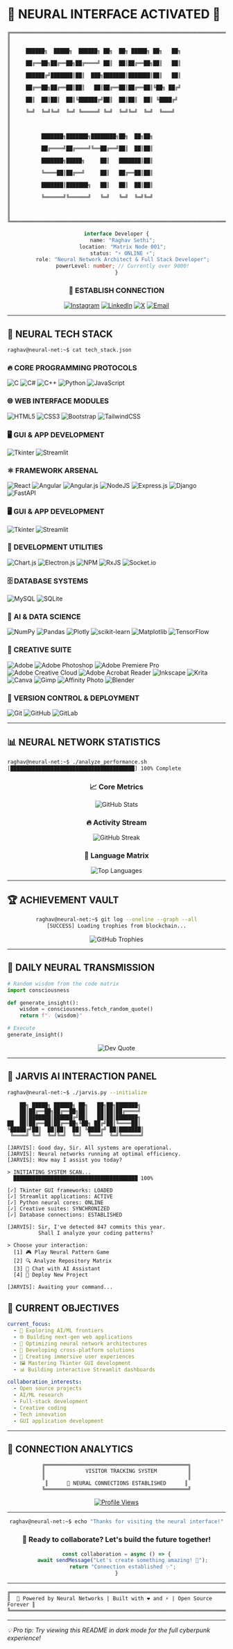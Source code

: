 # 🌟 NEURAL INTERFACE ACTIVATED 🌟

```ascii
╔══════════════════════════════════════════════════════════════════════════════╗
║                                                                              ║
║     ██████╗  █████╗  ██████╗ ██╗  ██╗ █████╗ ██╗   ██╗                     ║
║     ██╔══██╗██╔══██╗██╔════╝ ██║  ██║██╔══██╗██║   ██║                     ║
║     ██████╔╝███████║██║  ███╗███████║███████║██║   ██║                     ║
║     ██╔══██╗██╔══██║██║   ██║██╔══██║██╔══██║╚██╗ ██╔╝                     ║
║     ██║  ██║██║  ██║╚██████╔╝██║  ██║██║  ██║ ╚████╔╝                      ║
║     ╚═╝  ╚═╝╚═╝  ╚═╝ ╚═════╝ ╚═╝  ╚═╝╚═╝  ╚═╝  ╚═══╝                       ║
║                                                                              ║
║          ███████╗███████╗████████╗██╗  ██╗██╗                               ║
║          ██╔════╝██╔════╝╚══██╔══╝██║  ██║██║                               ║
║          ███████╗█████╗     ██║   ███████║██║                               ║
║          ╚════██║██╔══╝     ██║   ██╔══██║██║                               ║
║          ███████║███████╗   ██║   ██║  ██║██║                               ║
║          ╚══════╝╚══════╝   ╚═╝   ╚═╝  ╚═╝╚═╝                               ║
║                                                                              ║
╚══════════════════════════════════════════════════════════════════════════════╝
```

<div align="center">

```typescript
interface Developer {
    name: "Raghav Sethi";
    location: "Matrix Node 001";
    status: "⚡ ONLINE ⚡";
    role: "Neural Network Architect & Full Stack Developer";
    powerLevel: number; // Currently over 9000!
}
```

### 🔗 **ESTABLISH CONNECTION**

[![Instagram](https://img.shields.io/badge/Instagram-%23E4405F.svg?style=for-the-badge&logo=Instagram&logoColor=white)](https://instagram.com/raghavsethi2409) 
[![LinkedIn](https://img.shields.io/badge/LinkedIn-%230077B5.svg?style=for-the-badge&logo=linkedin&logoColor=white)](https://linkedin.com/in/raghav-sethi-a08501319) 
[![X](https://img.shields.io/badge/X-black.svg?style=for-the-badge&logo=X&logoColor=white)](https://x.com/@Raghav_Sethi006) 
[![Email](https://img.shields.io/badge/Email-D14836?style=for-the-badge&logo=gmail&logoColor=white)](mailto:sethi.raghav006@gmail.com)

</div>

---

## 💾 **NEURAL TECH STACK**

```bash
raghav@neural-net:~$ cat tech_stack.json
```

### 🔥 **CORE PROGRAMMING PROTOCOLS**
![C](https://img.shields.io/badge/c-%2300599C.svg?style=for-the-badge&logo=c&logoColor=white) 
![C#](https://img.shields.io/badge/c%23-%23239120.svg?style=for-the-badge&logo=csharp&logoColor=white) 
![C++](https://img.shields.io/badge/c++-%2300599C.svg?style=for-the-badge&logo=c%2B%2B&logoColor=white) 
![Python](https://img.shields.io/badge/python-3670A0?style=for-the-badge&logo=python&logoColor=ffdd54) 
![JavaScript](https://img.shields.io/badge/javascript-%23323330.svg?style=for-the-badge&logo=javascript&logoColor=%23F7DF1E)

### 🌐 **WEB INTERFACE MODULES**
![HTML5](https://img.shields.io/badge/html5-%23E34F26.svg?style=for-the-badge&logo=html5&logoColor=white)
![CSS3](https://img.shields.io/badge/css3-%231572B6.svg?style=for-the-badge&logo=css3&logoColor=white) 
![Bootstrap](https://img.shields.io/badge/bootstrap-%238511FA.svg?style=for-the-badge&logo=bootstrap&logoColor=white) 
![TailwindCSS](https://img.shields.io/badge/tailwindcss-%2338B2AC.svg?style=for-the-badge&logo=tailwind-css&logoColor=white)

### 🖥️ **GUI & APP DEVELOPMENT**
![Tkinter](https://img.shields.io/badge/Tkinter-3776AB?style=for-the-badge&logo=python&logoColor=white)
![Streamlit](https://img.shields.io/badge/Streamlit-FF4B4B?style=for-the-badge&logo=streamlit&logoColor=white)

### ⚛️ **FRAMEWORK ARSENAL**
![React](https://img.shields.io/badge/react-%2320232a.svg?style=for-the-badge&logo=react&logoColor=%2361DAFB) 
![Angular](https://img.shields.io/badge/angular-%23DD0031.svg?style=for-the-badge&logo=angular&logoColor=white) 
![Angular.js](https://img.shields.io/badge/angular.js-%23E23237.svg?style=for-the-badge&logo=angularjs&logoColor=white) 
![NodeJS](https://img.shields.io/badge/node.js-6DA55F?style=for-the-badge&logo=node.js&logoColor=white) 
![Express.js](https://img.shields.io/badge/express.js-%23404d59.svg?style=for-the-badge&logo=express&logoColor=%2361DAFB) 
![Django](https://img.shields.io/badge/django-%23092E20.svg?style=for-the-badge&logo=django&logoColor=white) 
![FastAPI](https://img.shields.io/badge/FastAPI-005571?style=for-the-badge&logo=fastapi)

### 🖥️ **GUI & APP DEVELOPMENT**
![Tkinter](https://img.shields.io/badge/Tkinter-3776AB?style=for-the-badge&logo=python&logoColor=white)
![Streamlit](https://img.shields.io/badge/Streamlit-FF4B4B?style=for-the-badge&logo=streamlit&logoColor=white)

### 🔧 **DEVELOPMENT UTILITIES**
![Chart.js](https://img.shields.io/badge/chart.js-F5788D.svg?style=for-the-badge&logo=chart.js&logoColor=white) 
![Electron.js](https://img.shields.io/badge/Electron-191970?style=for-the-badge&logo=Electron&logoColor=white) 
![NPM](https://img.shields.io/badge/NPM-%23CB3837.svg?style=for-the-badge&logo=npm&logoColor=white) 
![RxJS](https://img.shields.io/badge/rxjs-%23B7178C.svg?style=for-the-badge&logo=reactivex&logoColor=white) 
![Socket.io](https://img.shields.io/badge/Socket.io-black?style=for-the-badge&logo=socket.io&badgeColor=010101)

### 🗄️ **DATABASE SYSTEMS**
![MySQL](https://img.shields.io/badge/mysql-4479A1.svg?style=for-the-badge&logo=mysql&logoColor=white) 
![SQLite](https://img.shields.io/badge/sqlite-%2307405e.svg?style=for-the-badge&logo=sqlite&logoColor=white)

### 🤖 **AI & DATA SCIENCE**
![NumPy](https://img.shields.io/badge/numpy-%23013243.svg?style=for-the-badge&logo=numpy&logoColor=white) 
![Pandas](https://img.shields.io/badge/pandas-%23150458.svg?style=for-the-badge&logo=pandas&logoColor=white) 
![Plotly](https://img.shields.io/badge/Plotly-%233F4F75.svg?style=for-the-badge&logo=plotly&logoColor=white) 
![scikit-learn](https://img.shields.io/badge/scikit--learn-%23F7931E.svg?style=for-the-badge&logo=scikit-learn&logoColor=white) 
![Matplotlib](https://img.shields.io/badge/Matplotlib-%23ffffff.svg?style=for-the-badge&logo=Matplotlib&logoColor=black) 
![TensorFlow](https://img.shields.io/badge/TensorFlow-%23FF6F00.svg?style=for-the-badge&logo=TensorFlow&logoColor=white)

### 🎨 **CREATIVE SUITE**
![Adobe](https://img.shields.io/badge/adobe-%23FF0000.svg?style=for-the-badge&logo=adobe&logoColor=white) 
![Adobe Photoshop](https://img.shields.io/badge/adobe%20photoshop-%2331A8FF.svg?style=for-the-badge&logo=adobe%20photoshop&logoColor=white) 
![Adobe Premiere Pro](https://img.shields.io/badge/Adobe%20Premiere%20Pro-9999FF.svg?style=for-the-badge&logo=Adobe%20Premiere%20Pro&logoColor=white) 
![Adobe Creative Cloud](https://img.shields.io/badge/Adobe%20Creative%20Cloud-DA1F26.svg?style=for-the-badge&logo=Adobe%20Creative%20Cloud&logoColor=white) 
![Adobe Acrobat Reader](https://img.shields.io/badge/Adobe%20Acrobat%20Reader-EC1C24.svg?style=for-the-badge&logo=Adobe%20Acrobat%20Reader&logoColor=white)
![Inkscape](https://img.shields.io/badge/Inkscape-e0e0e0?style=for-the-badge&logo=inkscape&logoColor=080A13) 
![Krita](https://img.shields.io/badge/Krita-203759?style=for-the-badge&logo=krita&logoColor=EEF37B) 
![Canva](https://img.shields.io/badge/Canva-%2300C4CC.svg?style=for-the-badge&logo=Canva&logoColor=white) 
![Gimp](https://img.shields.io/badge/Gimp-657D8B?style=for-the-badge&logo=gimp&logoColor=FFFFFF) 
![Affinity Photo](https://img.shields.io/badge/affinityphoto-%237E4DD2.svg?style=for-the-badge&logo=affinity-photo&logoColor=white) 
![Blender](https://img.shields.io/badge/blender-%23F5792A.svg?style=for-the-badge&logo=blender&logoColor=white)

### 🔀 **VERSION CONTROL & DEPLOYMENT**
![Git](https://img.shields.io/badge/git-%23F05033.svg?style=for-the-badge&logo=git&logoColor=white) 
![GitHub](https://img.shields.io/badge/github-%23121011.svg?style=for-the-badge&logo=github&logoColor=white) 
![GitLab](https://img.shields.io/badge/gitlab-%23181717.svg?style=for-the-badge&logo=gitlab&logoColor=white)

---

## 📊 **NEURAL NETWORK STATISTICS**

```bash
raghav@neural-net:~$ ./analyze_performance.sh
[████████████████████████████████████████] 100% Complete
```

<div align="center">

### 📈 **Core Metrics**
![GitHub Stats](https://github-readme-stats.vercel.app/api?username=RaghavSethi006&theme=radical&hide_border=true&include_all_commits=true&count_private=false&show_icons=true&icon_color=00FFFF&title_color=00FFFF&text_color=FFFFFF&bg_color=0D1117)

### 🔥 **Activity Stream**
![GitHub Streak](https://nirzak-streak-stats.vercel.app/?user=RaghavSethi006&theme=radical&hide_border=true&stroke=00FFFF&ring=FF0080&fire=00FFFF&currStreakLabel=00FFFF&sideLabels=FFFFFF&background=0D1117)

### 🚀 **Language Matrix**
![Top Languages](https://github-readme-stats.vercel.app/api/top-langs/?username=RaghavSethi006&theme=radical&hide_border=true&include_all_commits=true&count_private=false&layout=compact&title_color=00FFFF&text_color=FFFFFF&bg_color=0D1117)

</div>

---

## 🏆 **ACHIEVEMENT VAULT**

<div align="center">

```bash
raghav@neural-net:~$ git log --oneline --graph --all
[SUCCESS] Loading trophies from blockchain...
```

![GitHub Trophies](https://github-profile-trophy.vercel.app/?username=RaghavSethi006&theme=discord&no-frame=true&no-bg=false&margin-w=4&row=2&column=4)

</div>

---

## 💭 **DAILY NEURAL TRANSMISSION**

```python
# Random wisdom from the code matrix
import consciousness

def generate_insight():
    wisdom = consciousness.fetch_random_quote()
    return f"💡 {wisdom}"

# Execute
generate_insight()
```

<div align="center">

![Dev Quote](https://quotes-github-readme.vercel.app/api?type=horizontal&theme=radical)

</div>

---

## 🤖 **JARVIS AI INTERACTION PANEL**

```bash
raghav@neural-net:~$ ./jarvis.py --initialize
```

```ascii
    ██╗ █████╗ ██████╗ ██╗   ██╗██╗███████╗
    ██║██╔══██╗██╔══██╗██║   ██║██║██╔════╝
    ██║███████║██████╔╝██║   ██║██║███████╗
██  ██║██╔══██║██╔══██╗╚██╗ ██╔╝██║╚════██║
╚█████╔╝██║  ██║██║  ██║ ╚████╔╝ ██║███████║
 ╚════╝ ╚═╝  ╚═╝╚═╝  ╚═╝  ╚═══╝  ╚═╝╚══════╝

[JARVIS]: Good day, Sir. All systems are operational.
[JARVIS]: Neural networks running at optimal efficiency.
[JARVIS]: How may I assist you today?

> INITIATING SYSTEM SCAN...
  ████████████████████████████████████████ 100%
  
[✓] Tkinter GUI frameworks: LOADED
[✓] Streamlit applications: ACTIVE  
[✓] Python neural cores: ONLINE
[✓] Creative suites: SYNCHRONIZED
[✓] Database connections: ESTABLISHED

[JARVIS]: Sir, I've detected 847 commits this year. 
          Shall I analyze your coding patterns?

> Choose your interaction:
  [1] 🎮 Play Neural Pattern Game
  [2] 🔍 Analyze Repository Matrix  
  [3] 💬 Chat with AI Assistant
  [4] 🚀 Deploy New Project
  
[JARVIS]: Awaiting your command...
```

## 🎯 **CURRENT OBJECTIVES**

```yaml
current_focus:
  - 🔮 Exploring AI/ML frontiers
  - 🌐 Building next-gen web applications  
  - 🚀 Optimizing neural network architectures
  - 📱 Developing cross-platform solutions
  - 🎨 Creating immersive user experiences
  - 🖼️ Mastering Tkinter GUI development
  - 📊 Building interactive Streamlit dashboards

collaboration_interests:
  - Open source projects
  - AI/ML research
  - Full-stack development
  - Creative coding
  - Tech innovation
  - GUI application development
```

---


## 🌊 **CONNECTION ANALYTICS**

<div align="center">

```ascii
╔══════════════════════════════════════════════╗
║             VISITOR TRACKING SYSTEM          ║
║                                              ║
║      🔢 NEURAL CONNECTIONS ESTABLISHED      ║
╚══════════════════════════════════════════════╝
```

[![Profile Views](https://visitcount.itsvg.in/api?id=RaghavSethi006&icon=1&color=0)](https://visitcount.itsvg.in)

</div>

---

<div align="center">

```bash
raghav@neural-net:~$ echo "Thanks for visiting the neural interface!"
```

### 🤝 **Ready to collaborate? Let's build the future together!**

```typescript
const collaboration = async () => {
    await sendMessage("Let's create something amazing! 🚀");
    return "Connection established ✨";
}
```

</div>

---

<!-- Neural Interface Footer -->
```ascii
╔══════════════════════════════════════════════════════════════════════════════╗
║  🌟 Powered by Neural Networks | Built with ❤️ and ⚡ | Open Source Forever ║
╚══════════════════════════════════════════════════════════════════════════════╝
```

---

*💡 Pro tip: Try viewing this README in dark mode for the full cyberpunk experience!*

<!-- Proudly created with GPRM ( https://gprm.itsvg.in ) -->
<!--
**RaghavSethi006/RaghavSethi006** is a ✨ _special_ ✨ repository because its `README.md` (this file) appears on your GitHub profile.
-->
